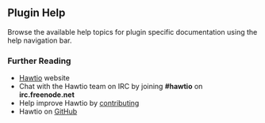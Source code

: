 ## Plugin Help

Browse the available help topics for plugin specific documentation using the help navigation bar.

### Further Reading

- [Hawtio](http://hawt.io "Hawtio") website
- Chat with the Hawtio team on IRC by joining **#hawtio** on **irc.freenode.net**
- Help improve Hawtio by [contributing](http://hawt.io/docs/contributing/)
- Hawtio on [GitHub](https://github.com/hawtio/hawtio)

